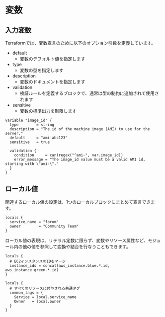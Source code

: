 # 変数

## 入力変数

Terraformでは、変数宣言のために以下のオプション引数を定義しています。

- default
    - 変数のデフォルト値を指定します
- type
    - 変数の型を指定します
- description
    - 変数のドキュメントを指定します
- validation
    - 検証ルールを定義するブロックで、通常は型の制約に追加されて使用されます
- sensitive
    - 変数の標準出力を制限します

```
variable "image_id" {
  type        = string
  description = "The id of the machine image (AMI) to use for the server."
  default     = "ami-abc123"
  sensitive   = true

  validation {
    condition     = can(regex("^ami-", var.image_id))
    error_message = "The image_id value must be a valid AMI id, starting with \"ami-\"."
  }
}
```

## ローカル値

関連するローカル値の設定は、1つのローカルブロックにまとめて宣言できます。

```
locals {
  service_name = "forum"
  owner        = "Community Team"
}
```

ローカル値の表現は、リテラル定数に限らず、変数やリソース属性など、モジュール内の他の値を参照して変換や結合を行なうこともできます。

```
locals {
  # EC2インスタンスのIDをマージ
  instance_ids = concat(aws_instance.blue.*.id, aws_instance.green.*.id)
}

locals {
  # すべてのリソースに付与される共通タグ
  common_tags = {
    Service = local.service_name
    Owner   = local.owner
  }
}
```
